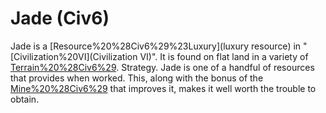 # Jade (Civ6)

 Jade is a [Resource%20%28Civ6%29%23Luxury](luxury resource) in "[Civilization%20VI](Civilization VI)". It is found on flat land in a variety of [Terrain%20%28Civ6%29](terrain).
Strategy.
 Jade is one of a handful of resources that provides when worked. This, along with the bonus of the [Mine%20%28Civ6%29](Mine) that improves it, makes it well worth the trouble to obtain.